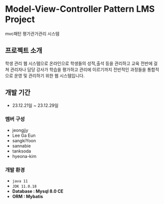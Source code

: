 # Model-View-Controller Pattern LMS Project
mvc패턴 평가관가관리 시스템 

## 프로젝트 소개 
학생 관리 웹 시스템으로 온라인으로 학생들의 성적,출석 등을 관리하고 교육 전반에 걸쳐 관리자나 담당 강사가 학습을 평가하고 관리에 이르기까지 전반적인 과정들을 통합적으로 운영 및 관리하기 위한 웹 시스템입니다.

## 개발 기간
* 23.12.21일 ~ 23.12.29일

### 멤버 구성
- jeongjjy
- Lee Ga Eun
- sangkiYoon
- sannabie
- tanksoda
- hyeona-kim

### 개발 환경
- `java 11`
- `JDK 11.0.18`
- **Database : Mysql 8.0 CE**
- **ORM : Mybatis**
